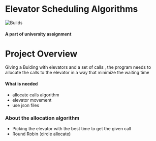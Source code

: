 # **Elevator Scheduling Algorithms**
![Builds](https://github.com/project-chip/connectedhomeip/workflows/Builds/badge.svg)


#### A part of university assignment 


# Project Overview
Giving a Bulding with elevators and a set of calls , the program needs to allocate the calls to the elevator in a way that minimize the waiting time



#### What is needed 
- allocate calls algorithm 
- elevator movement 
- use json files 


### About the allocation algorithm
- Picking the elevator with the best time to get the given call 
- Round Robin (circle allocate)


